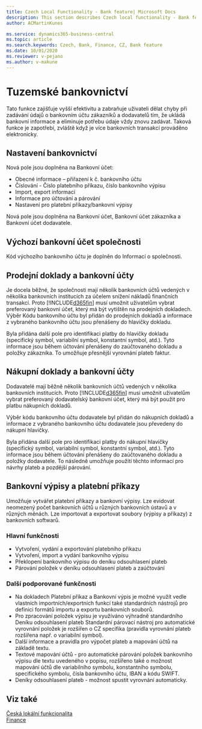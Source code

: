 ```yaml
---
title: Czech Local Functionality - Bank feature| Microsoft Docs
description: This section describes Czech local functionality - Bank feature
author: ACMartinKunes

ms.service: dynamics365-business-central
ms.topic: article
ms.search.keywords: Czech, Bank, Finance, CZ, Bank feature
ms.date: 10/01/2020
ms.reviewer: v-pejano
ms.author: v-makune
---
```


# Tuzemské bankovnictví  

Tato funkce zajišťuje vyšší efektivitu a zabraňuje uživateli dělat chyby při zadávání údajů o bankovním účtu zákazníků a dodavatelů tím, že ukládá bankovní informace a eliminuje potřebu údaje vždy znovu zadávat. Taková funkce je zapotřebí, zvláště když je více bankovních transakcí prováděno elektronicky.

## Nastavení bankovnictví  

Nová pole jsou doplněna na Bankovní účet:
- Obecné informace – přiřazení k č. bankovního účtu
- Číslování - Číslo platebního příkazu, číslo bankovního výpisu
- Import, export informací
- Informace pro účtování a párování
- Nastavení pro platební příkazy/bankovní výpisy

Nová pole jsou doplněna na Bankovní účet, Bankovní účet zákazníka a Bankovní účet dodavatele.

## Výchozí bankovní účet společnosti

Kód výchozího bankovního účtu je doplněn do Informací o společnosti.

## Prodejní doklady a bankovní účty

Je docela běžné, že společnosti mají několik bankovních účtů vedených v několika bankovních institucích za účelem snížení nákladů finančních transakcí. Proto [!INCLUDE[d365fin](../../includes/d365fin_md.md)] musí umožnit uživatelům vybrat preferovaný bankovní účet, který má být vytištěn na prodejních dokladech.
Výběr Kódu bankovního účtu byl přidán do prodejních dokladů a informace z vybraného bankovního účtu jsou přenášeny do hlavičky dokladu.

Byla přidána další pole pro identifikaci platby do hlavičky dokladu (specifický symbol, variabilní symbol, konstantní symbol, atd.). Tyto informace jsou během účtování přenášeny do zaúčtovaného dokladu a položky zákazníka. To umožňuje přesnější vyrovnání plateb faktur.  

## Nákupní doklady a bankovní účty

Dodavatelé mají běžně několik bankovních účtů vedených v několika bankovních institucích. Proto [!INCLUDE[d365fin](../../includes/d365fin_md.md)] musí umožnit uživatelům vybrat preferovaný dodavatelský bankovní účet, který má být použit pro platbu nákupních dokladů.

Výběr kódu bankovního účtu dodavatele byl přidán do nákupních dokladů a informace z vybraného bankovního účtu dodavatele jsou převedeny do nákupní hlavičky.

Byla přidána další pole pro identifikaci platby do nákupní hlavičky (specifický symbol, variabilní symbol, konstantní symbol, atd.).  Tyto informace jsou během účtování přenášeny do zaúčtovaného dokladu a položky dodavatele. To následně umožňuje použití těchto informací pro návrhy plateb a pozdější párování.

## Bankovní výpisy a platební příkazy  

Umožňuje vytvářet platební příkazy a bankovní výpisy. Lze evidovat neomezený počet bankovních účtů u různých bankovních ústavů a v různých měnách. Lze importovat a exportovat soubory (výpisy a příkazy) z bankovních softwarů.

### Hlavní funkčnosti  

- Vytvoření, vydání a exportování platebního příkazu
- Vytvoření, import a vydání bankovního výpisu
- Překlopení bankovního výpisu do deníku odsouhlasení plateb
- Párování položek v deníku odsouhlasení plateb a zaúčtování

### Další podporované funkčnosti  

- Na dokladech Platební příkaz a Bankovní výpis je možné využít vedle vlastních importních/exportních funkcí také standardních nástrojů pro definici formátů importu a exportu bankovních souborů.
- Pro zpracování položek výpisu je využíváno výhradně standardního Deníku odsouhlasení plateb Standardní párovací nástroj pro automatické vyrovnání položek je rozšířen o CZ specifika (pravidla vyrovnání plateb rozšířena např. o variabilní symbol).
- Další informace a pravidla pro výpočet plateb a mapování účtů na základě textu.
- Textové mapování účtů - pro automatické párování položek bankovního výpisu dle textu uvedeného v popisu, rozšířeno také o možnost mapování účtů dle variabilního symbolu, konstantního symbolu, specifického symbolu, čísla bankovního účtu, IBAN a kódu SWIFT.
- Deníky odsouhlasení plateb - možnost spustit vyrovnání automaticky.

## Viz také  

[Česká lokální funkcionalita](czech-local-functionality.md)  
[Finance](finance.md)
